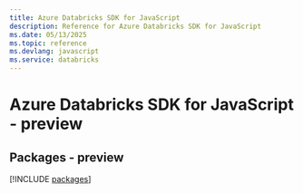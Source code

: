 ```yaml
---
title: Azure Databricks SDK for JavaScript
description: Reference for Azure Databricks SDK for JavaScript
ms.date: 05/13/2025
ms.topic: reference
ms.devlang: javascript
ms.service: databricks
---
```

# Azure Databricks SDK for JavaScript - preview
## Packages - preview
[!INCLUDE [packages](databricks-index.md)]